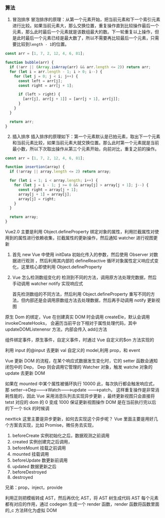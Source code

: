 ### 算法

1. 冒泡排序
   冒泡排序的原理：从第一个元素开始，把当前元素和下一个索引元素进行比较。如果当前元素大，那么交换位置，重复操作直到比较操作最后一个元素，那么此时最后一个元素就是该数组最大的数。下一轮重复以上操作，但是此时最后一个元素已经是最大数了，所以不需要再比较最后一个元素，只需要比较到`length - 1`的位置。
   
   

```javascript
const arr = [1, 7, 2, 12, 4, 6, 81];

function bubble(arr) {
  if (!arr || (Array.isArray(arr) && arr.length <= 2)) return arr;
  for (let i = arr.length - 1; i > 0; i--) {
    for (let j = 0; j < i; j++) {
      const left = arr[j];
      const right = arr[j + 1];

      if (left > right) {
        [arr[j], arr[j + 1]] = [arr[j + 1], arr[j]];
      }
    }
  }

  return arr;
}
```

2. 插入排序
   插入排序的原理如下：第一个元素默认是已拍元素，取出下一个元素和当前元素比较，如果当前元素大就交换位置。那么此时第一个元素就是当前最小数，所以下次取出操作从第三个元素开始，向前对比，重复之前的操作。

```javascript
const arr = [1, 7, 2, 12, 4, 6, 81];

function insertion(array) {
  if (!array || array.length <= 2) return array;

  for (let i = 1; i < array.length; i++) {
    for (let j = i - 1; j >= 0 && array[j] > array[j + 1]; j--) {
      const right = array[j + 1];
      array[j + 1] = array[j];
      array[j] = right;
    }
  }

  return array;
}
```

Vue2.0 主要是利用 Object.defineProperty 绑定对象的属性，利用拦截属性对使用到的属性进行依赖收集，拦截属性的更新操作，然后通知 watcher 进行视图更新

1. 首先 new Vue 中使用 initData 初始化传入的参数，然后使用 Observer 对数据进行观测
   ，然后利用其内部的 defineReactive 循环对象属性定义响应式变化，这里核心即使利用 Object.defineProperty

2. Vue 怎么检测数组变化的
   检测到不同的方法，调用原方法处理完数据，然后手动调用 watcher notify 实现响应式

   首先检测数组的不同方法，然后利用 Object.defineProperty 重写不同的方法，但内部还是会调用原数组方法去处理数据，然后再手动调用 notify 更新视图

原生 Dom 的绑定，Vue 在创建真实 DOM 时会调用 createEle，默认会调用 invokeCreateHooks，
会遍历当前平台下相对于属性处理代码，其中 updateDOMListenensr 方法，内部会传入 add()方法

组件绑定事件，原生事件，自定义事件，时通过 Vue 自定义的$on 方法实现的

利用 input 的@input 去更新 val
自定义的 model,利用 prop，和 event

Vue 更新 DOM 的流程，在某个响应式数据发生变化时，它的 setter 函数会通知闭包中的 Dep，
Dep 则会调用它管理的 Watcher 对象，触发 watche 对象的 update 去更新 DOM

如果在 mounted 中某个属性被循环执行 10000 此，每次执行都会触发响应式，那
setter-->Dep--->Watch--->update --->patch， 这样重复操作是非常消耗性能的，因此 Vue 采用消息队列去实现异步更新
，最终更新视图只会直接将 tetst 对应的 dom 的 0 变成 1000
保证更新视图操作 DOM 是在当前执行完以后的下一个 tick 的时候调

nexttick 这里主要是异步更新，如何去实现这个异步呢？
Vue 里面主要是用好几个方案去实现，比如 Promise，微任务去实现，

1. beforeCreate 实例初始化之后，数据观测之前调用
2. created 实例创建完之后调用，
3. beforeMount 挂载之前调用
4. mounted 挂载调用
5. beforeUpdate 数更新前调用
6. updated 数据更新之后
7. beforeDestroyed
8. destroyed

兄弟：prop，inject，provide

利用正则把模板转成 AST，然后再优化 AST，将 AST 树生成代码
AST 每个元素都有对应的作用，通过 codegen 生成一个 render 函数，render 函数将函数里面的\_c 方法转化为虚拟 DOM

